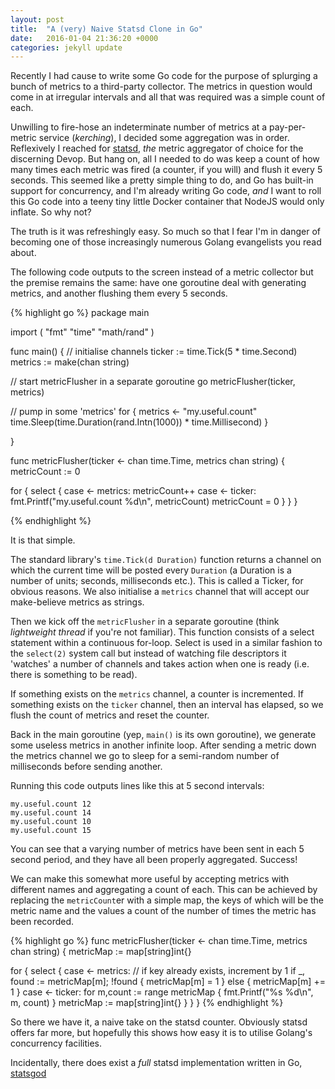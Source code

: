 ```yaml
---
layout: post
title:  "A (very) Naive Statsd Clone in Go"
date:   2016-01-04 21:36:20 +0000
categories: jekyll update
---
```

Recently I had cause to write some Go code for the purpose of splurging a bunch of metrics to a third-party collector. The metrics in question would come in at irregular intervals and all that was required was a simple count of each.

Unwilling to fire-hose an indeterminate number of metrics at a pay-per-metric service (_kerching_), I decided some aggregation was in order. Reflexively I reached for [statsd][statsd-github], _the_ metric aggregator of choice for the discerning Devop. But hang on, all I needed to do was keep a count of how many times each metric was fired (a counter, if you will) and flush it every 5 seconds. This seemed like a pretty simple thing to do, and Go has built-in support for concurrency, and I'm already writing Go code, _and_ I want to roll this Go code into a teeny tiny little Docker container that NodeJS would only inflate. So why not? 

The truth is it was refreshingly easy. So much so that I fear I'm in danger of becoming one of those increasingly numerous Golang evangelists you read about. 

The following code outputs to the screen instead of a metric collector but the premise remains the same: have one goroutine deal with generating metrics, and another flushing them every 5 seconds.

{% highlight go %}
package main

import (
  "fmt"
  "time"
  "math/rand"
)

func main() {
  // initialise channels
  ticker := time.Tick(5 * time.Second)
  metrics := make(chan string)
 
  // start metricFlusher in a separate goroutine 
  go metricFlusher(ticker, metrics)

  // pump in some 'metrics'
  for {
    metrics <- "my.useful.count" 
    time.Sleep(time.Duration(rand.Intn(1000)) * time.Millisecond)
  }
  
}

func metricFlusher(ticker <- chan time.Time, metrics chan string) {
  metricCount := 0

  for {
    select {
      case <- metrics:
        metricCount++
      case <- ticker:
        fmt.Printf("my.useful.count %d\n", metricCount)
        metricCount = 0
    }
  }
}

{% endhighlight %}

It is that simple. 

The standard library's `time.Tick(d Duration)` function returns a channel on which the current time will be posted every `Duration` (a Duration is a number of units; seconds, milliseconds etc.). This is called a Ticker, for obvious reasons.  We also initialise a `metrics` channel that will accept our make-believe metrics as strings. 

Then we kick off the `metricFlusher` in a separate goroutine (think _lightweight thread_ if you're not familiar). This function consists of a select statement within a continuous for-loop. Select is used in a similar fashion to the `select(2)` system call but instead of watching file descriptors it 'watches' a number of channels and takes action when one is ready (i.e. there is something to be read). 

If something exists on the `metrics` channel, a counter is incremented. If something exists on the `ticker` channel, then an interval has elapsed, so we flush the count of metrics and reset the counter. 

Back in the main goroutine (yep, `main()` is its own goroutine), we generate some useless metrics in another infinite loop. After sending a metric down the metrics channel we go to sleep for a semi-random number of milliseconds before sending another.

Running this code outputs lines like this at 5 second intervals: 

    my.useful.count 12
    my.useful.count 14
    my.useful.count 10
    my.useful.count 15

You can see that a varying number of metrics have been sent in each 5 second period, and they have all been properly aggregated. Success!

We can make this somewhat more useful by accepting metrics with different names and aggregating a count of each. This can be achieved by replacing the `metricCount`er with a simple map, the keys of which will be the metric name and the values a count of the number of times the metric has been recorded.

{% highlight go %}
func metricFlusher(ticker <- chan time.Time, metrics chan string) {
  metricMap := map[string]int{} 

  for {
    select {
      case <- metrics:
        // if key already exists, increment by 1
        if _, found := metricMap[m]; !found {
          metricMap[m] = 1
        } else {
          metricMap[m] += 1
        }
      case <- ticker:
        for m,count := range metricMap {
          fmt.Printf("%s %d\n", m, count)
        }
        metricMap := map[string]int{} 
    }
  }
}
{% endhighlight %}

So there we have it, a naive take on the statsd counter. Obviously statsd offers far more, but hopefully this shows how easy it is to utilise Golang's concurrency facilities. 

Incidentally, there does exist a _full_ statsd implementation written in Go, [statsgod][statsgod-github]
 
[statsgod-github]: https://github.com/acquia/statsgod 
[statsd-github]: https://github.com/etsy/statsd
